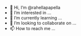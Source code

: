 - 👋 Hi, I’m @rahellapapella
- 👀 I’m interested in ...
- 🌱 I’m currently learning ...
- 💞️ I’m looking to collaborate on ...
- 📫 How to reach me ...

<!---
rahellapapella/rahellapapella is a ✨ special ✨ repository because its `README.md` (this file) appears on your GitHub profile.
You can click the Preview link to take a look at your changes.
--->
